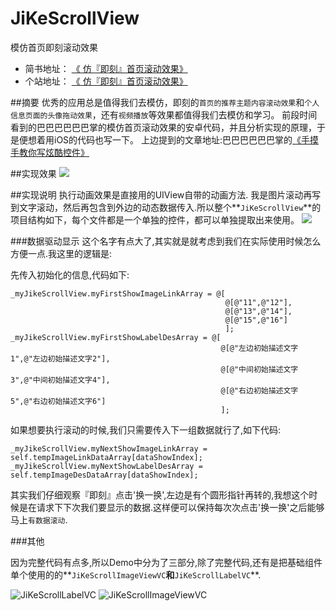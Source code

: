 # JiKeScrollView
模仿首页即刻滚动效果

- 简书地址：
[《 仿『即刻』首页滚动效果》](http://www.jianshu.com/p/1b3ccfba1f6f)
- 个站地址：
[《 仿『即刻』首页滚动效果》](http://www.lilongcnc.cc/2016/11/24/24-%E4%BB%BF%E3%80%8E%E5%8D%B3%E5%88%BB%E3%80%8F%E9%A6%96%E9%A1%B5%E6%BB%9A%E5%8A%A8%E6%95%88%E6%9E%9C/?preview_id=272&preview_nonce=59ece59ecb&post_format=standard&preview=true)

##摘要
  优秀的应用总是值得我们去模仿，即刻的`首页的推荐主题内容滚动效果`和`个人信息页面的头像拖动效果`，还有`视频播放`等效果都值得我们去模仿和学习。 前段时间看到的巴巴巴巴巴巴掌的模仿首页滚动效果的安卓代码，并且分析实现的原理，于是便想着用iOS的代码也写一下。
上边提到的文章地址:巴巴巴巴巴巴掌的[《手摸手教你写炫酷控件》](https://github.com/JeasonWong/JikeGallery) 

##实现效果
![](http://www.lilongcnc.cc/lauren_picture/20161123/JikeScrollView.gif)

##实现说明
执行动画效果是直接用的UIView自带的动画方法.
我是图片滚动再写到文字滚动，然后再包含到外边的动态数据传入.所以整个**`JiKeScrollView`**的项目结构如下，每个文件都是一个单独的控件，都可以单独提取出来使用。
![](http://upload-images.jianshu.io/upload_images/594219-8be99cd7d49ed223.png?imageMogr2/auto-orient/strip%7CimageView2/2/w/1240)



###数据驱动显示
这个名字有点大了,其实就是就考虑到我们在实际使用时候怎么方便一点.我这里的逻辑是:

先传入初始化的信息,代码如下:

    _myJikeScrollView.myFirstShowImageLinkArray = @[
                                                    @[@"11",@"12"],
                                                    @[@"13",@"14"],
                                                    @[@"15",@"16"]
                                                    ];
    _myJikeScrollView.myFirstShowLabelDesArray = @[
                                                   @[@"左边初始描述文字1",@"左边初始描述文字2"],
                                                   @[@"中间初始描述文字3",@"中间初始描述文字4"],
                                                   @[@"右边初始描述文字5",@"右边初始描述文字6"]
                                                   ];


如果想要执行滚动的时候,我们只需要传入下一组数据就行了,如下代码:

    _myJikeScrollView.myNextShowImageLinkArray = self.tempImageLinkDataArray[dataShowIndex];
    _myJikeScrollView.myNextShowLabelDesArray = self.tempImageDesDataArray[dataShowIndex];
    

其实我们仔细观察『即刻』点击'换一换',左边是有个圆形指针再转的,我想这个时候是在请求下下次我们要显示的数据.这样便可以保持每次次点击'换一换'之后能够马上`有数据滚动`.


###其他

因为完整代码有点多,所以Demo中分为了三部分,除了完整代码,还有是把基础组件单个使用的的**`JiKeScrollImageViewVC`**和**`JiKeScrollLabelVC`**.

![JiKeScrollLabelVC](http://upload-images.jianshu.io/upload_images/594219-f0f5897e74bd616a.gif?imageMogr2/auto-orient/strip)
![JiKeScrollImageViewVC](http://upload-images.jianshu.io/upload_images/594219-3893820864ff4c70.gif?imageMogr2/auto-orient/strip)




